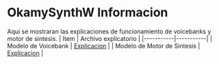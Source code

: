 # OkamySynthW Informacion
Aqui se mostraran las explicaciones de funcionamiento de voicebanks y motor de sintesis.
| Item | Archivo explicatorio |
|-----------|-----------|
| Modelo de Voicebank    | [Explicacion](mds/SynthesisEngine.md)    |
| Modelo de Motor de Sintesis    | [Explicacion]()    |
